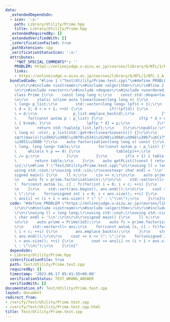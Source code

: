 ```yaml
---
data:
  _extendedDependsOn:
  - icon: ':x:'
    path: Library/Utility/Prime.hpp
    title: Library/Utility/Prime.hpp
  _extendedRequiredBy: []
  _extendedVerifiedWith: []
  _isVerificationFailed: true
  _pathExtension: cpp
  _verificationStatusIcon: ':x:'
  attributes:
    '*NOT_SPECIAL_COMMENTS*': ''
    PROBLEM: https://onlinejudge.u-aizu.ac.jp/courses/library/6/NTL/1/NTL_1_A
    links:
    - https://onlinejudge.u-aizu.ac.jp/courses/library/6/NTL/1/NTL_1_A
  bundledCode: "#line 1 \"Test/Utility/Prime.test.cpp\"\n#define PROBLEM \"https://onlinejudge.u-aizu.ac.jp/courses/library/6/NTL/1/NTL_1_A\"\
    \r\n\r\n#include <iostream>\r\n#include <algorithm>\r\n\r\n#line 2 \"Library/Utility/Prime.hpp\"\
    \n\r\n#include <vector>\r\n#include <deque>\r\n#include <unordered_map>\r\n\r\n\
    class Prime {\r\n    const long long n;\r\n    const std::deque<long long> p_list;\r\
    \n\r\n    static inline auto linearSieve(long long n) {\r\n        std::deque<long\
    \ long> p_list;\r\n        std::vector<long long> lpf(n + 1);\r\n        for(int\
    \ d = 2; d < n + 1; ++d) {\r\n            if(!lpf[d]) {\r\n                lpf[d]\
    \ = d;\r\n                p_list.emplace_back(d);\r\n            }\r\n       \
    \     for(const auto& p : p_list) {\r\n                if(p * d > n || p > lpf[d])\
    \ { break; }\r\n                lpf[p * d] = p;\r\n            }\r\n        }\r\
    \n        return std::tuple{p_list,lpf};\r\n    }\r\n\r\npublic:\r\n    Prime(long\
    \ long n) :n(n), p_list(std::get<0>(linearSieve(n))) {}\r\n\r\n    /* n\u306F\
    sqrt(max(x))\u3042\u308C\u3070\u5341\u5206\u306A\u306E\u3067\u6C17\u3092\u4ED8\
    \u3051\u308B */\r\n    auto factorization(long long x) const {\r\n        std::unordered_map<long\
    \ long, long long> table;\r\n        for(const auto& p : p_list) {\r\n       \
    \     while(x % p == 0) {\r\n                table[p]++;\r\n                x\
    \ /= p;\r\n            }\r\n        }\r\n        if(x > 1) { table[x]++; }\r\n\
    \        return table;\r\n    }\r\n    auto getPList()const { return p_list; }\r\
    \n};\r\n#line 7 \"Test/Utility/Prime.test.cpp\"\n\r\nusing ll = long long;\r\n\
    using std::cout;\r\nusing std::cin;\r\nconstexpr char endl = '\\n';\r\n\r\n\r\n\
    signed main() {\r\n    ll n;\r\n    cin >> n;\r\n\r\n    auto prime = Prime(1e5);\r\
    \n    auto fc = prime.factorization(n);\r\n\r\n    std::vector<ll> ans;\r\n  \
    \  for(const auto& [x, c] : fc)for(int i = 0; i < c; ++i) {\r\n        ans.emplace_back(x);\r\
    \n    }\r\n    std::sort(ans.begin(), ans.end());\r\n\r\n    cout << n << \":\
    \ \";\r\n    for(unsigned int i = 0; i < ans.size(); ++i) {\r\n        cout <<\
    \ ans[i] << (i + 1 < ans.size() ? \" \" : \"\\n\");\r\n    }\r\n}\n"
  code: "#define PROBLEM \"https://onlinejudge.u-aizu.ac.jp/courses/library/6/NTL/1/NTL_1_A\"\
    \r\n\r\n#include <iostream>\r\n#include <algorithm>\r\n\r\n#include \"./../../Library/Utility/Prime.hpp\"\
    \r\n\r\nusing ll = long long;\r\nusing std::cout;\r\nusing std::cin;\r\nconstexpr\
    \ char endl = '\\n';\r\n\r\n\r\nsigned main() {\r\n    ll n;\r\n    cin >> n;\r\
    \n\r\n    auto prime = Prime(1e5);\r\n    auto fc = prime.factorization(n);\r\n\
    \r\n    std::vector<ll> ans;\r\n    for(const auto& [x, c] : fc)for(int i = 0;\
    \ i < c; ++i) {\r\n        ans.emplace_back(x);\r\n    }\r\n    std::sort(ans.begin(),\
    \ ans.end());\r\n\r\n    cout << n << \": \";\r\n    for(unsigned int i = 0; i\
    \ < ans.size(); ++i) {\r\n        cout << ans[i] << (i + 1 < ans.size() ? \" \"\
    \ : \"\\n\");\r\n    }\r\n}"
  dependsOn:
  - Library/Utility/Prime.hpp
  isVerificationFile: true
  path: Test/Utility/Prime.test.cpp
  requiredBy: []
  timestamp: '2023-06-17 05:41:35+09:00'
  verificationStatus: TEST_WRONG_ANSWER
  verifiedWith: []
documentation_of: Test/Utility/Prime.test.cpp
layout: document
redirect_from:
- /verify/Test/Utility/Prime.test.cpp
- /verify/Test/Utility/Prime.test.cpp.html
title: Test/Utility/Prime.test.cpp
---
```

